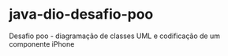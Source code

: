 # java-dio-desafio-poo
Desafio poo - diagramação de classes UML e codificação de um componente iPhone
